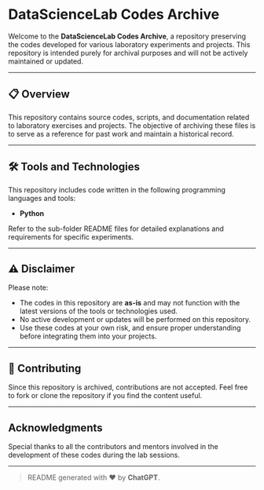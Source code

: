 # DataScienceLab Codes Archive

Welcome to the **DataScienceLab Codes Archive**, a repository preserving the codes developed for various laboratory experiments and projects. This repository is intended purely for archival purposes and will not be actively maintained or updated.

---

## 📋 Overview

This repository contains source codes, scripts, and documentation related to laboratory exercises and projects. The objective of archiving these files is to serve as a reference for past work and maintain a historical record.

---

## 🛠️ Tools and Technologies

This repository includes code written in the following programming languages and tools:
- **Python**

Refer to the sub-folder README files for detailed explanations and requirements for specific experiments.

---

## ⚠️ Disclaimer

Please note:
- The codes in this repository are **as-is** and may not function with the latest versions of the tools or technologies used.
- No active development or updates will be performed on this repository.
- Use these codes at your own risk, and ensure proper understanding before integrating them into your projects.

---

## 🤝 Contributing

Since this repository is archived, contributions are not accepted. Feel free to fork or clone the repository if you find the content useful.

---

## Acknowledgments

Special thanks to all the contributors and mentors involved in the development of these codes during the lab sessions.

---

> README generated with ❤️ by **ChatGPT**.
